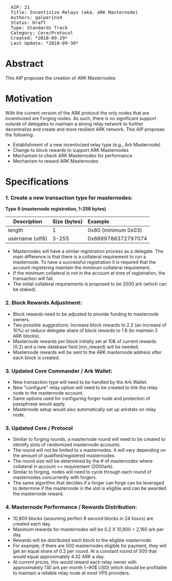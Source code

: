 <pre>
  AIP: 21
  Title: Incentivize Relays (aka. ARK Masternode)
  Authors: galperins4 <galperins4@gmail.com>
  Status: Draft
  Type: Standards Track
  Category: Core/Protocol
  Created: *2018-09-29*
  Last Update: *2018-09-30*
</pre>

Abstract
========
This AIP proposes the creation of ARK Masternodes


Motivation
==========

With the current version of the ARK protocol the only nodes that are incentivized are Forging nodes. As such, there is no significant support outside of delegates to maintain a strong relay network to further decentralize and create and more resilient ARK network. This AIP proposes the following:
- Establishment of a new incentivized relay type (e.g., Ark Masternode)
- Change to block rewards to support ARK Masternodes
- Mechanism to check ARK Masternodes for performance
- Mechanism to reward ARK Masternodes

Specifications
==============

### 1. Create a new transaction type for masternodes:

**Type 9 (masternode registration, 1-256 bytes)**

| Description       | Size (bytes)  | Example                                                              |
| -------------     | ------------- | :-------                                                             |
| length            | 1             | 0x80 (minimum 0x03)                                                  |
| username (utf8)   | 3-255         | 0x6669786372797074   

- Masternodes will have a similar registration process as a delegate. The main difference is that there is a collateral requirement to run a masternode. To have a successful registration it is required that the account registering maintain the minimum collateral requirement.
- If the minimum collateral is not in the account at time of registration, the transaction will fail.
- The initial collateral requirements is proposed to be 2000 ark (which can be staked).

### 2. Block Rewards Adjustment:
- Block rewards need to be adjusted to provide funding to masternode owners.
- Two possible suggestions: Increase block rewards to 2.2 (an increase of 10%) or reduce delegate share of block rewards to 1.8 (to maintain 2 ARK blocks).
- Masternode rewards per block initially set at 10& of current rewards (0.2) and a new database field (mn_reward) will be needed.
- Masternode rewards will be sent to the ARK masternode address after each block is created.

### 3. Updated Core Commander /  Ark Wallet:
- New transaction type will need to be handled by the Ark Wallet.
- New "configure" relay option will need to be created to link the relay node to the masternode account.
- Same options used for configuring forger node and protection of passphrase would apply.
- Masternode setup would also automatically set up arkstats on relay node.

### 3. Updated Core / Protocol
- Similar to forging rounds, a masternode round will need to be created to identify slots of randomized masternode accounts. 
- The round will not be limited to x masternodes. It will vary depending on the amount of qualified/registered masternodes.
- The round size will be determined by the # of masternodes where collateral in account >= requirement (2000ark).
- Similar to forging, nodes will need to cycle through each round of masternodes concurrently with forgers. 
- The same algorithm that decides if a forger can forge can be leveraged to determine if the masternode in the slot is eligible and can be awarded the masternode reward.

### 4. Masternode Performance / Rewards Distribution:
- 10,800 blocks (assuming perfect 8 second blocks in 24 hours) are created each day.
- Maximum rewards for masternodes will be 0.2 X 10,800 = 2,160 ark per day.
- Rewards will be distributed each block to the eligible masternode.
- For example, if  there are 500 masternodes eligible for payment, they will get an equal share of 0.2 per round. At a constant round of 500 that would equal approximately 4.32 ARK a day.
- At current prices, this would reward each relay owner with approximately 130 ark per month (~90$ USD) which should be profitable to maintain a reliable relay node at most VPS providers.
